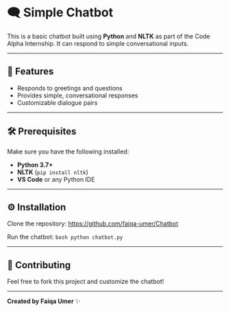 # 🗨️ Simple Chatbot

This is a basic chatbot built using **Python** and **NLTK** as part of the Code Alpha Internship. It can respond to simple conversational inputs.

---

## 🚀 Features
- Responds to greetings and questions
- Provides simple, conversational responses
- Customizable dialogue pairs

---

## 🛠️ Prerequisites

Make sure you have the following installed:
- **Python 3.7+**
- **NLTK** (`pip install nltk`)
- **VS Code** or any Python IDE

---

## ⚙️ Installation

 Clone the repository:
  https://github.com/faiqa-umer/Chatbot

 Run the chatbot:
    ```bash
    python chatbot.py
    ```

---

## 🤝 Contributing

Feel free to fork this project and customize the chatbot!

---

**Created by Faiqa Umer** ✨
